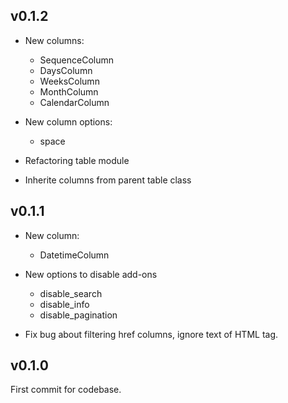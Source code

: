 ## v0.1.2
* New columns:

    * SequenceColumn
    * DaysColumn
    * WeeksColumn
    * MonthColumn
    * CalendarColumn
  
* New column options:

    * space

* Refactoring table module
* Inherite columns from parent table class

## v0.1.1

* New column:

    * DatetimeColumn

* New options to disable add-ons

    * disable_search
    * disable_info
    * disable_pagination

* Fix bug about filtering href columns, ignore text of HTML tag.

## v0.1.0

First commit for codebase.
